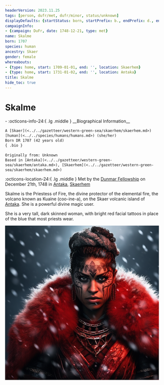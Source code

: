 ```yaml
---
headerVersion: 2023.11.25
tags: [person, dufr/met, dufr/minor, status/unknown]
displayDefaults: {startStatus: born, startPrefix: b., endPrefix: d., endStatus: died}
campaignInfo:
- {campaign: DuFr, date: 1748-12-21, type: met}
name: Skalme
born: 1707
species: human
ancestry: Skaer
gender: female
whereabouts:
- {type: home, start: 1709-01-01, end: '', location: Skaerhem}
- {type: home, start: 1731-01-02, end: '', location: Antaka}
title: Skalme
hide_toc: true
---
```

# Skalme
<div class="grid cards ext-narrow-margin ext-one-column" markdown>
- :octicons-info-24:{ .lg .middle } __Biographical Information__

    A [Skaer](<../../gazetteer/western-green-sea/skaerhem/skaerhem.md>) [human](<../../species/humans/humans.md>) (she/her)  
    Born DR 1707 (42 years old)  
    { .bio }

    Originally from: Unknown
    Based in [Antaka](<../../gazetteer/western-green-sea/skaerhem/antaka.md>), [Skaerhem](<../../gazetteer/western-green-sea/skaerhem/skaerhem.md>)
</div>



:octicons-location-24:{ .lg .middle } Met by the [Dunmar Fellowship](<../pcs/dunmar-fellowship/dunmar-fellowship.md>) on December 21th, 1748 in [Antaka](<../../gazetteer/western-green-sea/skaerhem/antaka.md>), [Skaerhem](<../../gazetteer/western-green-sea/skaerhem/skaerhem.md>)  


Skalme is the Priestess of Fire, the divine protector of the elemental fire, the volcano known as  Kuaine (coo-ine-a), on the Skaer volcanic island of [Antaka](<../../gazetteer/western-green-sea/skaerhem/antaka.md>). She is a powerful divine magic user. 

She is a very tall, dark skinned woman, with bright red facial tattoos in place of the blue that most priests wear. 

![Skalme Portrait](../../assets/skalme-portrait.png)


